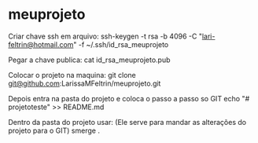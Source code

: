 # meuprojeto

Criar chave ssh em arquivo:
ssh-keygen -t rsa -b 4096 -C "lari-feltrin@hotmail.com" -f ~/.ssh/id_rsa_meuprojeto

Pegar a chave publica:
cat id_rsa_meuprojeto.pub 

Colocar o projeto na maquina:
git clone git@github.com:LarissaMFeltrin/meuprojeto.git

Depois entra na pasta do projeto e coloca o passo a passo so GIT
echo "# projetoteste" >> README.md

Dentro da pasta do projeto usar: (Ele serve para mandar as alterações do projeto para o GIT) 
smerge .